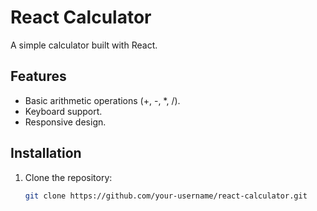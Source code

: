 # React Calculator

A simple calculator built with React.

## Features
- Basic arithmetic operations (+, -, *, /).
- Keyboard support.
- Responsive design.

## Installation
1. Clone the repository:
   ```bash
   git clone https://github.com/your-username/react-calculator.git
